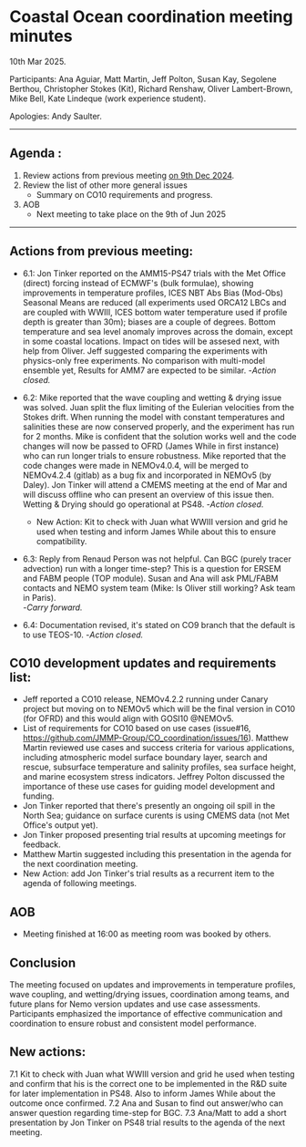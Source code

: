 # Coastal Ocean coordination meeting minutes

10th Mar 2025.

Participants: Ana Aguiar, Matt Martin, Jeff Polton, Susan Kay, Segolene Berthou, Christopher Stokes (Kit), Richard Renshaw, Oliver Lambert-Brown, Mike Bell, Kate Lindeque (work experience student).

Apologies: Andy Saulter.

----------

## Agenda :

1. Review actions from previous meeting [on 9th Dec 2024](https://github.com/JMMP-Group/CO_coordination/blob/main/meetings/minutes_9Dec2024.md).
2. Review the list of other more general issues
   - Summary on CO10 requirements and progress.
5. AOB
   - Next meeting to take place on the 9th of Jun 2025

----------

## Actions from previous meeting:

- 6.1: Jon Tinker reported on the AMM15-PS47 trials with the Met Office (direct) forcing instead of ECMWF's (bulk formulae), showing improvements in temperature profiles, ICES NBT Abs Bias (Mod-Obs) Seasonal Means are reduced (all experiments used ORCA12 LBCs and are coupled with WWIII, ICES bottom water temperature used if profile depth is greater than 30m); biases are a couple of degrees. Bottom temperature and sea level anomaly improves across the domain, except in some coastal locations. Impact on tides will be assesed next, with help from Oliver. Jeff suggested comparing the experiments with physics-only free experiments. No comparison with multi-model ensemble yet, Results for AMM7 are expected to be similar.
   -_Action closed._
 
- 6.2: Mike reported that the wave coupling and wetting & drying issue was solved. Juan split the flux limiting of the Eulerian velocities from the Stokes drift. When running the model with constant temperatures and salinities these are now conserved properly, and the experiment has run for 2 months. Mike is confident that the solution works well and the code changes will now be passed to OFRD (James While in first instance) who can run longer trials to ensure robustness. Mike reported that the code changes were made in NEMOv4.0.4, will be merged to NEMOv4.2.4 (gitlab) as a bug fix and incorporated in NEMOv5 (by Daley). Jon Tinker will attend a CMEMS meeting at the end of Mar and will discuss offline who can present an overview of this issue then. Wetting & Drying should go operational at PS48.
  -_Action closed._
  - New Action: Kit to check with Juan what WWIII version and grid he used when testing and inform James While about this to ensure compatibility.

- 6.3: Reply from Renaud Person was not helpful. Can BGC (purely tracer advection) run with a longer time-step? This is a question for ERSEM and FABM people (TOP module). Susan and Ana will ask PML/FABM contacts and NEMO system team (Mike: Is Oliver still working? Ask team in Paris).  
   -_Carry forward._

- 6.4: Documentation revised, it's stated on CO9 branch that the default is to use TEOS-10. 
  -_Action closed._

## CO10 development updates and requirements list:

- Jeff reported a CO10 release, NEMOv4.2.2 running under Canary project but moving on to NEMOv5 which will be the final version in CO10 (for OFRD) and this would align with GOSI10 @NEMOv5. 
- List of requirements for CO10 based on use cases (issue#16, https://github.com/JMMP-Group/CO_coordination/issues/16). Matthew Martin reviewed use cases and success criteria for various applications, including atmospheric model surface boundary layer, search and rescue, subsurface temperature and salinity profiles, sea surface height, and marine ecosystem stress indicators. Jeffrey Polton discussed the importance of these use cases for guiding model development and funding.
- Jon Tinker reported that there's presently an ongoing oil spill in the North Sea; guidance on surface curents is using CMEMS data (not Met Office's output yet).
- Jon Tinker proposed presenting trial results at upcoming meetings for feedback. 
- Matthew Martin suggested including this presentation in the agenda for the next coordination meeting.
- New Action: add Jon Tinker's trial results as a recurrent item to the agenda of following meetings.

## AOB
- Meeting finished at 16:00 as meeting room was booked by others.

## Conclusion
The meeting focused on updates and improvements in temperature profiles, wave coupling, and wetting/drying issues, coordination among teams, and future plans for Nemo version updates and use case assessments. Participants emphasized the importance of effective communication and coordination to ensure robust and consistent model performance.

## New actions:

7.1 Kit to check with Juan what WWIII version and grid he used when testing and confirm that his is the correct one to be implemented in the R&D suite for later implementation in PS48. Also to inform James While about the outcome once confirmed.
7.2 Ana and Susan to find out answer/who can answer question regarding time-step for BGC.
7.3 Ana/Matt to add a short presentation by Jon Tinker on PS48 trial results to the agenda of the next meeting.
